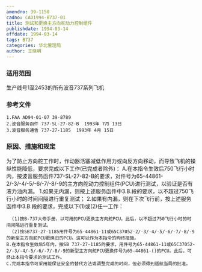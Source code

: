 ```yaml
---
amendno: 39-1150
cadno: CAD1994-B737-01
title: 测试和更换主方向舵动力控制组件
publishdate: 1994-03-14
effdate: 1994-03-14
tags: B737
categories: 华北管理局
author: 王晓明
---
```


### 适用范围 
生产线号1至2453的所有波音737系列飞机

### 参考文件
    1.FAA AD94-01-07 39-8789 
    2.波音服务函件 737-SL-27-82-B  1993年 7月 13日
    3.波音服务通告 737-27-1185  1993年 4月 15日


### 原因、措施和规定 
为了防止方向舵工作时，作动器活塞减低作用力或向反方向移动，而导致飞机的操纵性能降低，要求完成以下工作(已完成者除外)： 
    A.在本指令生效后750飞行小时内，按波音服务函件737-SL-27-82-B的要求，对件号为65-44861-2/-3/-4/-5/-6/-7/-8/-9的主方向舵动力控制组件(PCU)进行测试，以验证是否有液力油内漏。 
     1.如果无内漏，则按上述服务函件中3.B.段的要求，以不超过750飞行小时的时间间隔进行重复测试； 
     2.如果有内漏，则在下次飞行前，按上述服务函件中3.B.段的要求，完成以下(1)或(2)任一工作：

  
      (1)按B-737大修手册，以可用的PCU更换主方向舵PCU。此后，以不超过750飞行小时的时间间隔进行重复测试。 
      (2)按SB737-27-1185用件号为65-44861-11或65C37052-2/-3/-4/-5/-6/-7/-8/-9的新型主方向舵PCU更换旧的PCU。这可以作为本指令的昀终措施。 
    B.在本指令生效后5年内，按SB 737-27-1185的要求，用件号为65-44861-11或65C37052-2/-3/-4/-5/-6/-7/-8/-9的新型主方向舵PCU更换件号为65-44861-()的PCU。此后，可终止本指令要求的测试工作。 
    C.完成本指令可采用能保证安全的替代方法或调整完成的时间，但必须得到适航当局的批准。

